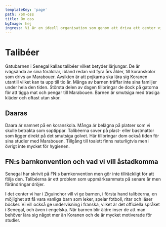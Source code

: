 ```yaml
---
templateKey: 'page'
path: /om-oss
title: Om oss
bgImage: hej
ingress: Vi är en ideell organisation som genom att driva ett center vill göra livet lite bättre för gatubarnen i Ziguinchor, en stad i södra Senegal.
---
```

# Talibéer
Gatubarnen i Senegal kallas talibéer vilket betyder lärjungar. De är ivägsända av sina föräldrar, ibland redan vid fyra års ålder, till koranskolor som drivs av Marabouer. Avsikten är att pojkarna ska lära sig Koranen utantill vilket kan ta upp till tio år. Många av barnen träffar inte sina familjer under hela den tiden. Största delen av dagen tillbringar de dock på gatorna för att tigga mat och pengar till Marabouen. Barnen är smutsiga med trasiga kläder och oftast utan skor.

## Daaras
Daara är namnet på en koranskola. Många är belägna på platser som vi skulle betrakta som soptippar. Talibéerna sover på plast- eller bastmattor som ligger direkt på det smutsiga golvet. Här tillbringar dom också tiden för sina studier med Marabouen. Tillgång till toalett finns naturligtvis men i övrigt inte mycket för hygienen. 

## FN:s barnkonvention och vad vi vill åstadkomma
Senegal har skrivit på FN:s barnkonvention men gör inte tillräckligt för att följa den. Talibéerna är ett problem som uppmärksammats på senare år men förändringar dröjer.

I det center vi har i Ziguinchor vill vi ge barnen, i första hand talibéerna, en möjlighet att få vara vanliga barn som leker, spelar fotboll, ritar och läser böcker. Vi vill också ge undervisning i franska, vilket är det officiella språket i Senegal, och även i engelska. När barnen blir äldre inser de att man behöver lära sig något mer än Koranen och de är mycket motiverade för studier.
